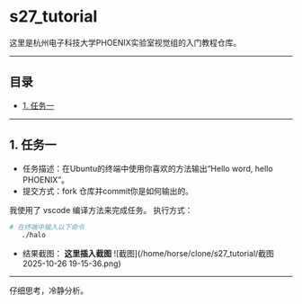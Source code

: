 # s27_tutorial
这里是杭州电子科技大学PHOENIX实验室视觉组的入门教程仓库。

---
## 目录
- [1. 任务一](#任务一)

---
## 1. 任务一
- 任务描述：在Ubuntu的终端中使用你喜欢的方法输出“Hello word, hello PHOENIX”。
- 提交方式：fork 仓库并commit你是如何输出的。

我使用了 vscode 编译方法来完成任务。
执行方式：
```bash
# 在终端中输入以下命令
   ./halo
```
- 结果截图：
**这里插入截图**
![截图](/home/horse/clone/s27_tutorial/截图 2025-10-26 19-15-36.png)

---
仔细思考，冷静分析。
